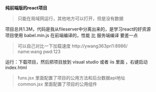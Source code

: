 **纯前端版的react项目**   
> 只能在局域网运行，其他地方可以打开，但是没有数据 
  
项目总共1.3M，代码是我从fileserver中分离出来的，是学习react的好资源  
项目使用 babel.min.js 在前端编译的，性能 比 服务端编译 要差一点  
 
> 可以自己对比一下加载速度 http://ywang363pri1:8986/  
> name:wang  pwd:123 

运行：下载项目，然后把项目放到 visual studio 或者 iis 里面 ，右键启动index.html

> funs.jsx 里面配置了项目的公用方法和后台数据api地址  
> common.jsx 里面配置了项目的公用组件